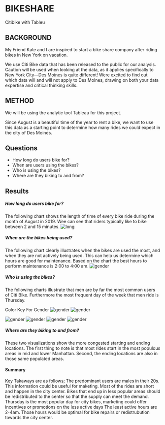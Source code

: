 # BIKESHARE
Citibike with Tableu

## BACKGROUND
My Friend Kate and I are inspired to start a bike share company after riding bikes in New York on vacation. 

We use Citi Bike data that has been released to the public for our analysis. Caution will be used when looking at the data, as it applies specifically to New York City—Des Moines is quite different! Were excited to find out which data will and will not apply to Des Moines, drawing on both your data expertise and critical thinking skills. 

## METHOD

We will be using the analytic tool Tableau for this project. 

Since August is a beautiful time of the year to rent a bike, we want to use this data as a starting point to determine how many rides we could expect in the city of Des Moines.

## Questions
* How long do users bike for?
* When are users using the bikes?
* Who is using the bikes?
* Where are they biking to and from?

 



## Results

##### How long do users bike for?

The following chart shows the length of time of every bike ride during the month of August in 2019. Wee can see that riders typically like to bike between 2 and 15 minutes.
![long](https://github.com/Solrys/bikeshare/blob/main/TABLEAU%20VISUALS/Screen%20Shot%202021-02-28%20at%2010.58.42%20PM.png)

##### When are the bikes being used?
The following chart clearly illustrates when the bikes are used the most, and when they are not actively being used. This can help us determine which hours are good for maintenance. Based on the chart the best hours to perform maintenance is 2:00 to 4:00 am. 
![gender](https://github.com/Solrys/bikeshare/blob/main/TABLEAU%20VISUALS/Screen%20Shot%202021-02-28%20at%2010.43.35%20PM.png)


##### Who is using the bikes?

The following charts illustrate that men are by far the most common users of Citi Bike. Furthermore the most frequent day of the week that men ride is Thursday. 

Color Key For Gender
![gender](https://github.com/Solrys/bikeshare/blob/main/TABLEAU%20VISUALS/Screen%20Shot%202021-02-28%20at%2010.44.52%20PM.png)
![gender](https://github.com/Solrys/bikeshare/blob/main/TABLEAU%20VISUALS/Screen%20Shot%202021-02-28%20at%2010.44.59%20PM.png)


![gender](https://github.com/Solrys/bikeshare/blob/main/TABLEAU%20VISUALS/Screen%20Shot%202021-02-28%20at%2010.59.15%20PM.png)
![gender](https://github.com/Solrys/bikeshare/blob/main/TABLEAU%20VISUALS/Trips%20By%20Weekday%20Per%20Hour.png)
![gender](https://github.com/Solrys/bikeshare/blob/main/TABLEAU%20VISUALS/Trips%20by%20Duration.png)
![gender](https://github.com/Solrys/bikeshare/blob/main/Screen%20Shot%202021-03-01%20at%201.11.01%20AM.png)

##### Where are they biking to and from?
These two visualizations show the more congested starting and ending locations. The first thing to note is that most rides start in the most populous areas in mid and lower Manhattan. Second, the ending locations are also in those same populated areas. 

#### Summary
Key Takaways are as follows;
The predominant users are males in their 20s. This information could be useful for maketing. 
Most of the rides are short and happen in the city center. Bikes that end up in less popular areas should be redistributed to the center so that the supply can meet the demand. 
Thursday is the most popular day for city bikes, marketing could offer incentives or promotions on the less active days
The least active hours are 2-4am. Those hours would be optimal for bike repairs or redistrubution towards the city center. 











